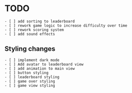 #  TODO
    - [ ] add sorting to leaderboard
    - [ ] rework game logic to increase difficulty over time
    - [ ] rework scoring system
    - [ ] add sound effects
  
## Styling changes
    - [ ] implement dark mode
    - [ ] Add avatar to leaderboard view
    - [ ] add animation to main view
    - [ ] button styling
    - [ ] leaderboard styling
    - [ ] game over styling
    - [ ] game view styling
    
  
  

